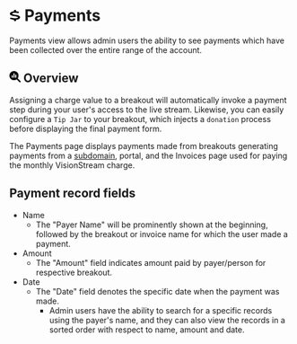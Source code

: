 # <img src="https://raw.githubusercontent.com/vishaldhole173/pro-stream-documentation/main/fontawesome/svgs/solid/dollar-sign.svg" width="20" height="20"> Payments

Payments view allows admin users the ability to see payments which have been collected over the entire range of the account.

## <img src="https://raw.githubusercontent.com/vishaldhole173/pro-stream-documentation/main/fontawesome/svgs/solid/magnifying-glass-chart.svg" width="20" height="20"> Overview

Assigning a charge value to a breakout will automatically invoke a payment step during your user's access to the live stream. Likewise, you can easily configure a `Tip Jar` to your breakout, which injects a `donation` process before displaying the final payment form. 

The Payments page displays payments made from breakouts generating payments from a [subdomain](../Subdomains/events.md), portal, and the Invoices page used for paying the monthly VisionStream charge.

## Payment record fields
* Name 
  - The "Payer Name" will be prominently shown at the beginning, followed by the breakout or invoice name for which the user made a payment.
* Amount
  - The "Amount" field indicates amount paid by payer/person for respective breakout.
* Date
  - The "Date" field denotes the specific date when the payment was made.
    - Admin users have the ability to search for a specific records using the payer's name, and they can also view the records in a sorted order with respect to name, amount and date.
